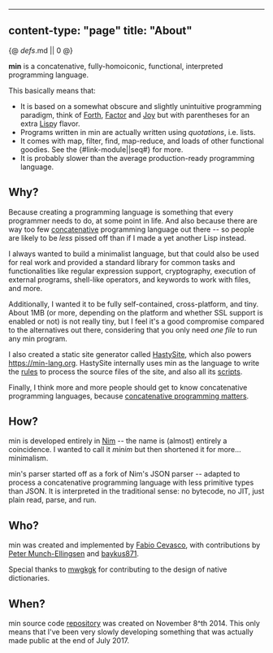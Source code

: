 -----
content-type: "page"
title: "About"
-----
{@ _defs_.md || 0 @}

**min** is a concatenative, fully-homoiconic, functional, interpreted programming language. 

This basically means that:

* It is based on a somewhat obscure and slightly unintuitive programming paradigm, think of [Forth](http://www.forth.org/), [Factor](http://factorcode.org/) and [Joy](http://www.kevinalbrecht.com/code/joy-mirror/) but with parentheses for an extra [Lisp](https://common-lisp.net/)y flavor.
* Programs written in min are actually written using *quotations*, i.e. lists.
* It comes with map, filter, find, map-reduce, and loads of other functional goodies. See the {#link-module||seq#} for more.
* It is probably slower than the average production-ready programming language.

## Why?

Because creating a programming language is something that every programmer needs to do, at some point in life. And also because there are way too few [concatenative](http://concatenative.org/wiki/view/Front%20Page) programming language out there -- so people are likely to be _less_ pissed off than if I made a yet another Lisp instead.

I always wanted to build a minimalist language, but that could also be used for real work and provided a standard library for common tasks and functionalities like regular expression support, cryptography, execution of external programs, shell-like operators, and keywords to work with files, and more.

Additionally, I wanted it to be fully self-contained, cross-platform, and tiny. About 1MB (or more, depending on the platform and whether SSL support is enabled or not) is not really tiny, but I feel it's a good compromise compared to the alternatives out there, considering that you only need _one file_ to run any min program.

 I also created a static site generator called [HastySite](https://github.com/h3rald/hastysite), which also powers <https://min-lang.org>. HastySite internally uses min as the language to write the [rules](https://github.com/h3rald/min/blob/master/site/rules.min) to process the source files of the site, and also all its [scripts](https://github.com/h3rald/min/tree/master/site/scripts).

Finally, I think more and more people should get to know concatenative programming languages, because [concatenative programming matters](http://evincarofautumn.blogspot.it/2012/02/why-concatenative-programming-matters.html).

## How?

min is developed entirely in [Nim](https://nim-lang.org) -- the name is (almost) entirely a coincidence. I wanted to call it _minim_ but then shortened it for more... minimalism.

min's parser started off as a fork of Nim's JSON parser -- adapted to process a concatenative programming language with less primitive types than JSON. It is interpreted in the traditional sense: no bytecode, no JIT, just plain read, parse, and run. 

## Who?

min was created and implemented by [Fabio Cevasco](https://h3rald.com), with contributions by [Peter Munch-Ellingsen](https://peterme.net) and [baykus871](https://github.com/baykus871).

Special thanks to [mwgkgk](https://github.com/mwgkgk) for contributing to the design of native dictionaries.

## When?

min source code [repository](https://github.com/h3rald/min) was created on November 8^th 2014. This only means that I've been very slowly developing something that was actually made public at the end of July 2017.
